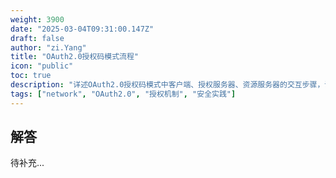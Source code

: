 ```yaml
---
weight: 3900
date: "2025-03-04T09:31:00.147Z"
draft: false
author: "zi.Yang"
title: "OAuth2.0授权码模式流程"
icon: "public"
toc: true
description: "详述OAuth2.0授权码模式中客户端、授权服务器、资源服务器的交互步骤，说明PKCE扩展如何防范授权码拦截攻击，并分析隐式模式的安全风险。"
tags: ["network", "OAuth2.0", "授权机制", "安全实践"]
---
```


## 解答

待补充...

